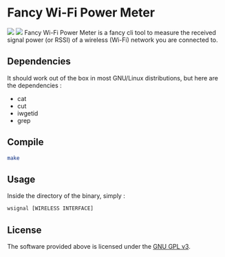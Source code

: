 # Fancy Wi-Fi Power Meter
<a target="_blank" href="https://www.gnu.org/licenses/gpl-3.0.en.html" title="License: GPL v3"><img src="https://img.shields.io/badge/License:-GPL%20v3-darkred.svg"></a>
 <img src="https://i.imgur.com/7KC3SzI.png"> 
Fancy Wi-Fi Power Meter is a fancy cli tool to measure the received signal power (or RSSI) of a wireless  (Wi-Fi)  network you are connected to.

## Dependencies
It should work out of the box in most GNU/Linux distributions, but here are the dependencies :
* cat
* cut
* iwgetid
* grep

## Compile
``` bash
make
```
## Usage
Inside the directory of the binary, simply :
``` bash
wsignal [WIRELESS INTERFACE]
```
## License
The software provided above is licensed under the [GNU GPL v3](https://www.gnu.org/licenses/gpl-3.0.en.html).
